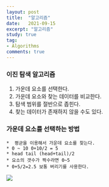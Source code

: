 ```yaml
---
layout: post
title:  "알고리즘"
date:   2021-09-15
excerpt: "알고리즘"
study: true
tag:
- Algorithms 
comments: true
---
```





### 이진 탐색 알고리즘
   1. 가운데 요소를 선택한다.
   2. 가운데 요소와 찾는 데이터를 비교한다.
   3. 탐색 범위를 절반으로 좁힌다.
   4. 찾는 데이터가 존재하지 않을 수도 있다.

### 가운데 요소를 선택하는 방법
    *  평균을 이용해서 가운데 요소를 찾는다.
    * 0 ~ 10 0+10/2 = 5
    * head tail (head+tail)/2
    * 요소의 갯수가 짝수라면 0~5
    * 0+5/2=2.5 보통 버리기를 사용한다.
<img src="https://bittestb0341.github.io/assets/img/1_20210915day04.png">